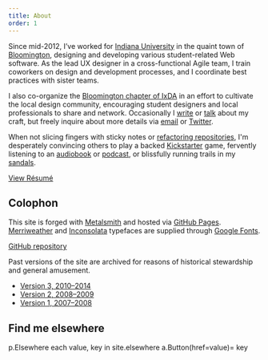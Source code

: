 ```yaml
---
title: About
order: 1
---
```


Since mid-2012, I’ve worked for [Indiana University](http://www.iu.edu/) in the quaint town of [Bloomington](http://en.wikipedia.org/wiki/Bloomington,_Indiana), designing and developing various student-related Web software. As the lead UX designer in a cross-functional Agile team, I train coworkers on design and development processes, and I coordinate best practices with sister teams.

I also co-organize the [Bloomington chapter of IxDA](http://www.meetup.com/IxDA-Bloomington/) in an effort to cultivate the local design community, encouraging student designers and local professionals to share and network. Occasionally I [write](/articles) or [talk](/talks) about my craft, but freely inquire about more details via [email](mailto:chris@bash.am) or [Twitter]({{site.elsewhere.Twitter}} 'Follow me on Twitter').

When not slicing fingers with sticky notes or [refactoring repositories](https://github.com/basham), I'm desperately convincing others to play a backed [Kickstarter](https://www.kickstarter.com/profile/1468456177) game, fervently listening to an [audiobook](http://www.audible.com) or [podcast](http://99percentinvisible.org/), or blissfully running trails in my [sandals](http://www.lunasandals.com/).

<a class="Button" href="../resume">View Résumé</a>

## Colophon

This site is forged with [Metalsmith](http://www.metalsmith.io/) and hosted via [GitHub Pages](https://pages.github.com/). [Merriweather](https://www.google.com/fonts/specimen/Merriweather) and [Inconsolata](http://www.google.com/fonts/specimen/Inconsolata) typefaces are supplied through [Google Fonts](http://www.google.com/fonts).

<a class="Button" href="https://github.com/basham/v4.bash.am">GitHub repository</a>

Past versions of the site are archived for reasons of historical stewardship and general amusement.

- [Version 3, 2010&ndash;2014](http://v3.bash.am)
- [Version 2, 2008&ndash;2009](http://v2.bash.am)
- [Version 1, 2007&ndash;2008](http://v1.bash.am)

## Find me elsewhere

<jade>
p.Elsewhere
  each value, key in site.elsewhere
    a.Button(href=value)= key
</jade>
